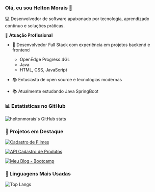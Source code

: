 ### Olá, eu sou Helton Morais 👋

💻 Desenvolvedor de software apaixonado por tecnologia, aprendizado contínuo e soluções práticas.

🏢 **Atuação Profissional**
- 🚀 Desenvolvedor Full Stack com experiência em projetos backend e frontend
  - OpenEdge Progress 4GL
  - Java
  - HTML, CSS, JavaScript
  
- 📚 Entusiasta de open source e tecnologias modernas
- 📚 Atualmente estudando Java SpringBoot

### 📊 Estatísticas no GitHub

![heltonmorais's GitHub stats](https://github-readme-stats.vercel.app/api?username=heltonmorais&show_icons=true&theme=dracula)

### 📌 Projetos em Destaque

[![Cadastro de Filmes](https://github-readme-stats.vercel.app/api/pin/?username=heltonmorais&repo=dsmovie)](https://github.com/heltonmorais/dsmovie)

[![API Cadastro de Produtos](https://github-readme-stats.vercel.app/api/pin/?username=heltonmorais&repo=apicadastroprodutos)](https://github.com/heltonmorais/apicadastroprodutos)

[![Meu Blog - Bootcamp](https://github-readme-stats.vercel.app/api/pin/?username=heltonmorais&repo=meublog)](https://github.com/heltonmorais/meublog)

### 🚀 Linguagens Mais Usadas

![Top Langs](https://github-readme-stats.vercel.app/api/top-langs/?username=heltonmorais&layout=compact&theme=dracula)
